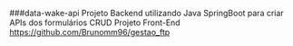 ###data-wake-api
Projeto Backend utilizando Java SpringBoot para criar APIs dos formulários CRUD
Projeto Front-End https://github.com/Brunomm96/gestao_ftp
